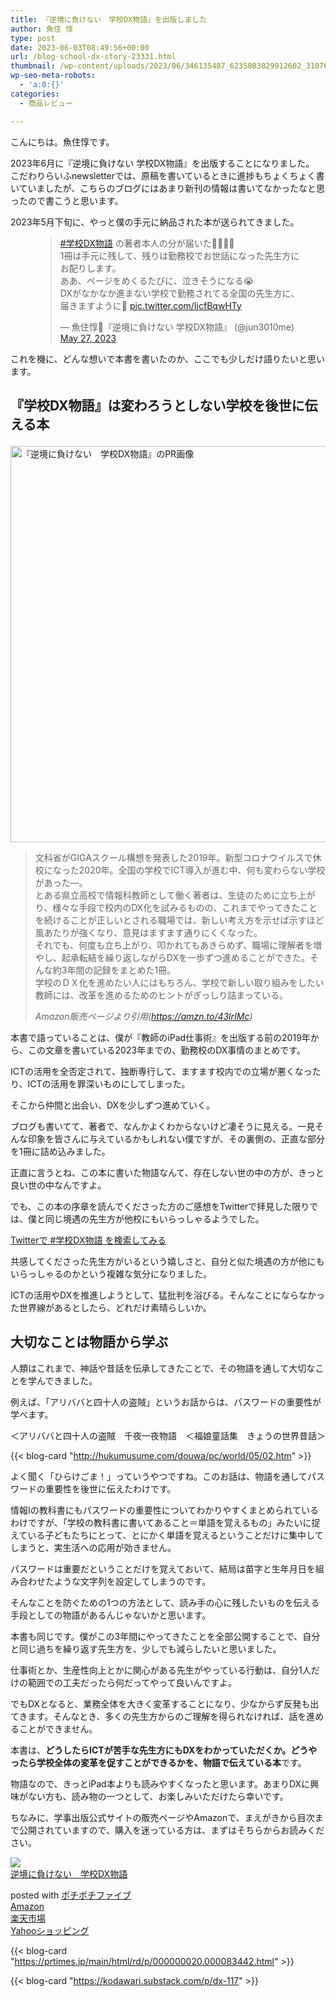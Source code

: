 ```yaml
---
title: 『逆境に負けない　学校DX物語』を出版しました
author: 魚住 惇
type: post
date: 2023-06-03T08:49:56+00:00
url: /blog-school-dx-story-23331.html
thumbnail: /wp-content/uploads/2023/06/346135487_6235083829912602_3107687548855876997_n-1-scaled.jpg
wp-seo-meta-robots:
  - 'a:0:{}'
categories:
  - 商品レビュー

---
```

こんにちは。魚住惇です。

2023年6月に『逆境に負けない 学校DX物語』を出版することになりました。  
こだわりらいふnewsletterでは、原稿を書いているときに進捗もちょくちょく書いていましたが、こちらのブログにはあまり新刊の情報は書いてなかったなと思ったので書こうと思います。

2023年5月下旬に、やっと僕の手元に納品された本が送られてきました。<figure class="wp-block-embed is-type-rich is-provider-twitter wp-block-embed-twitter">

<div class="wp-block-embed__wrapper">
  <blockquote class="twitter-tweet" data-width="500" data-dnt="true">
    <p lang="ja" dir="ltr">
      <a href="https://twitter.com/hashtag/%E5%AD%A6%E6%A0%A1DX%E7%89%A9%E8%AA%9E?src=hash&ref_src=twsrc%5Etfw">#学校DX物語</a> の著者本人の分が届いた🥹🥹🥹🥹<br />1冊は手元に残して、残りは勤務校でお世話になった先生方にお配りします。<br />ああ、ページをめくるたびに、泣きそうになる😭<br />DXがなかなか進まない学校で勤務されてる全国の先生方に、届きますように🙏 <a href="https://t.co/IjcfBqwHTy">pic.twitter.com/IjcfBqwHTy</a>
    </p>&mdash; 魚住惇📖『逆境に負けない 学校DX物語』 (@jun3010me) 
    <a href="https://twitter.com/jun3010me/status/1662261548449144832?ref_src=twsrc%5Etfw">May 27, 2023</a>
  </blockquote>
</div></figure> 

これを機に、どんな想いで本書を書いたのか、ここでも少しだけ語りたいと思います。

## 『学校DX物語』は変わろうとしない学校を後世に伝える本<figure class="wp-block-image size-large">

<img decoding="async" loading="lazy" width="1024" height="634" src="/wp-content/uploads/2023/06/346135487_6235083829912602_3107687548855876997_n-1.jpg" alt="『逆境に負けない　学校DX物語』のPR画像" class="wp-image-23338"  sizes="(max-width: 1024px) 100vw, 1024px" /> </figure> 

<blockquote class="wp-block-quote">
  <p>
    文科省がGIGAスクール構想を発表した2019年。新型コロナウイルスで休校になった2020年。全国の学校でICT導入が進む中、何も変わらない学校があった―。<br />とある県立高校で情報科教師として働く著者は、生徒のために立ち上がり、様々な手段で校内のDX化を試みるものの、これまでやってきたことを続けることが正しいとされる職場では、新しい考え方を示せば示すほど風あたりが強くなり、意見はますます通りにくくなった。<br />それでも、何度も立ち上がり、叩かれてもあきらめず、職場に理解者を増やし、起承転結を繰り返しながらDXを一歩ずつ進めることができた。そんな約3年間の記録をまとめた1冊。<br />学校のＤＸ化を進めたい人にはもちろん、学校で新しい取り組みをしたい教師には、改革を進めるためのヒントがぎっしり詰まっている。
  </p>
  
  <cite>Amazon販売ページより引用(<a href="https://amzn.to/43lrIMc" target="_blank" rel="noreferrer noopener">https://amzn.to/43lrIMc</a>)</cite>
</blockquote>

本書で語っていることは、僕が『教師のiPad仕事術』を出版する前の2019年から、この文章を書いている2023年までの、勤務校のDX事情のまとめです。

ICTの活用を全否定されて、独断専行して、ますます校内での立場が悪くなったり、ICTの活用を罪深いものにしてしまった。

そこから仲間と出会い、DXを少しずつ進めていく。

ブログも書いてて、著者で、なんかよくわからないけど凄そうに見える。一見そんな印象を皆さんに与えているかもしれない僕ですが、その裏側の、正直な部分を1冊に詰め込みました。

正直に言うとね、この本に書いた物語なんて、存在しない世の中の方が、きっと良い世の中なんですよ。

でも、この本の序章を読んでくださった方のご感想をTwitterで拝見した限りでは、僕と同じ境遇の先生方が他校にもいらっしゃるようでした。

<div class="wp-block-buttons is-content-justification-center is-layout-flex wp-container-6">
  <div class="wp-block-button has-custom-width wp-block-button__width-50">
    <a class="wp-block-button__link has-black-color has-pale-cyan-blue-background-color has-text-color has-background wp-element-button" href="https://twitter.com/search?q=%23%E5%AD%A6%E6%A0%A1DX%E7%89%A9%E8%AA%9E" style="border-radius:21px" target="_blank" rel="noreferrer noopener">Twitterで #学校DX物語 を検索してみる</a>
  </div>
</div>

共感してくださった先生方がいるという嬉しさと、自分と似た境遇の方が他にもいらっしゃるのかという複雑な気分になりました。

ICTの活用やDXを推進しようとして、猛批判を浴びる。そんなことにならなかった世界線があるとしたら、どれだけ素晴らしいか。

## 大切なことは物語から学ぶ

人類はこれまで、神話や昔話を伝承してきたことで、その物語を通して大切なことを学んできました。

例えば、「アリババと四十人の盗賊」というお話からは、パスワードの重要性が学べます。

＜アリババと四十人の盗賊　千夜一夜物語　＜福娘童話集　きょうの世界昔話＞

{{< blog-card "http://hukumusume.com/douwa/pc/world/05/02.htm" >}}

よく聞く「ひらけごま！」っていうやつですね。このお話は、物語を通してパスワードの重要性を後世に伝えたわけです。

情報Ⅰの教科書にもパスワードの重要性についてわかりやすくまとめられているわけですが、「学校の教科書に書いてあること＝単語を覚えるもの」みたいに捉えている子どもたちにとって、とにかく単語を覚えるということだけに集中してしまうと、実生活への応用が効きません。

パスワードは重要だということだけを覚えておいて、結局は苗字と生年月日を組み合わせたような文字列を設定してしまうのです。

そんなことを防ぐための1つの方法として、読み手の心に残したいものを伝える手段としての物語があるんじゃないかと思います。

本書も同じです。僕がこの3年間にやってきたことを全部公開することで、自分と同じ過ちを繰り返す先生方を、少しでも減らしたいと思いました。

仕事術とか、生産性向上とかに関心がある先生がやっている行動は、自分1人だけの範囲での工夫だったら何だってやって良いんですよ。

でもDXとなると、業務全体を大きく変革することになり、少なからず反発も出てきます。そんなとき、多くの先生方からのご理解を得られなければ、話を進めることができません。

本書は、**どうしたらICTが苦手な先生方にもDXをわかっていただくか。どうやったら学校全体の変革を促すことができるかを、物語で伝えている本**です。

物語なので、きっとiPad本よりも読みやすくなったと思います。あまりDXに興味がない方も、読み物の一つとして、お楽しみいただけたら幸いです。

ちなみに、学事出版公式サイトの販売ページやAmazonで、まえがきから目次まで公開されていますので、購入を迷っている方は、まずはそちらからお読みください。

<div class="cstmreba">
  <div class="kaerebalink-box">
    <div class="kaerebalink-image">
      <a href="https://www.amazon.co.jp/dp/4761929308?tag=jun3010me-22&#038;linkCode=ogi&#038;th=1&#038;psc=1" target="_blank" rel="noopener"><img decoding="async" src="https://m.media-amazon.com/images/I/51gmSCMLB6L._SL160_.jpg" style="border: none;" /></a>
    </div>
    <div class="kaerebalink-info">
      <div class="kaerebalink-name">
        <a href="https://www.amazon.co.jp/dp/4761929308?tag=jun3010me-22&#038;linkCode=ogi&#038;th=1&#038;psc=1" target="_blank" rel="noopener">逆境に負けない　学校DX物語</a></p>
        <div class="kaerebalink-powered-date">
          posted with <a href="http://jun3010.me/pochipochi5.php" rel="nofollow noopener" target="_blank">ポチポチファイブ</a>
        </div>
      </div>
      <div class="kaerebalink-link1">
        <div class="shoplinkamazon">
          <a href="https://www.amazon.co.jp/gp/search?keywords=学校DX物語&#038;tag=jun3010me-22" target="_blank" rel="noopener">Amazon</a>
        </div>
        <div class="shoplinkrakuten">
          <a href="https://hb.afl.rakuten.co.jp/hgc/10ef1d94.c90f9829.10ef1d95.53606a39/?pc=https%3A%2F%2Fsearch.rakuten.co.jp%2Fsearch%2Fmall%2F学校DX物語%2F-%2Ff.1-p.1-s.1-sf.0-st.A-v.2%3Fx%3D0%26scid%3Daf_ich_link_urltxt%26m%3Dhttp%3A%2F%2Fm.rakuten.co.jp%2F" target="_blank" rel="noopener">楽天市場</a>
        </div>
        <div class="shoplinkyahoo">
          <a href="https://ck.jp.ap.valuecommerce.com/servlet/referral?sid=3040825&pid=884909937&vc_url=http%3A%2F%2Fsearch.shopping.yahoo.co.jp%2Fsearch%3Fp%3D学校DX物語 "vcptn=kaereba" target="_blank" >Yahooショッピング<img decoding="async" loading="lazy" src="//ad.jp.ap.valuecommerce.com/servlet/gifbanner?sid=3040825&#038;pid=884909937" height="1" width="1" border="0" /></a>
        </div>
      </div>
    </div>
    <div class="booklink-footer">
    </div>
  </div>
</div>

{{< blog-card "https://prtimes.jp/main/html/rd/p/000000020.000083442.html" >}}

{{< blog-card "https://kodawari.substack.com/p/dx-117" >}}
